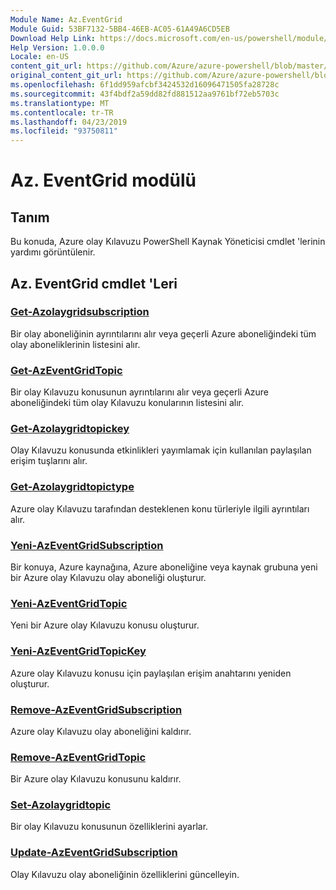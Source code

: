 ```yaml
---
Module Name: Az.EventGrid
Module Guid: 53BF7132-5BB4-46EB-AC05-61A49A6CD5EB
Download Help Link: https://docs.microsoft.com/en-us/powershell/module/az.eventgrid
Help Version: 1.0.0.0
Locale: en-US
content_git_url: https://github.com/Azure/azure-powershell/blob/master/src/EventGrid/EventGrid/help/Az.EventGrid.md
original_content_git_url: https://github.com/Azure/azure-powershell/blob/master/src/EventGrid/EventGrid/help/Az.EventGrid.md
ms.openlocfilehash: 6f1dd959afcbf3424532d16096471505fa28728c
ms.sourcegitcommit: 43f4bdf2a59dd82fd881512aa9761bf72eb5703c
ms.translationtype: MT
ms.contentlocale: tr-TR
ms.lasthandoff: 04/23/2019
ms.locfileid: "93750811"
---
```

# Az. EventGrid modülü
## Tanım
Bu konuda, Azure olay Kılavuzu PowerShell Kaynak Yöneticisi cmdlet 'lerinin yardımı görüntülenir.

## Az. EventGrid cmdlet 'Leri
### [Get-Azolaygridsubscription](Get-AzEventGridSubscription.md)
Bir olay aboneliğinin ayrıntılarını alır veya geçerli Azure aboneliğindeki tüm olay aboneliklerinin listesini alır.

### [Get-AzEventGridTopic](Get-AzEventGridTopic.md)
Bir olay Kılavuzu konusunun ayrıntılarını alır veya geçerli Azure aboneliğindeki tüm olay Kılavuzu konularının listesini alır.

### [Get-Azolaygridtopickey](Get-AzEventGridTopicKey.md)
Olay Kılavuzu konusunda etkinlikleri yayımlamak için kullanılan paylaşılan erişim tuşlarını alır.

### [Get-Azolaygridtopictype](Get-AzEventGridTopicType.md)
Azure olay Kılavuzu tarafından desteklenen konu türleriyle ilgili ayrıntıları alır.

### [Yeni-AzEventGridSubscription](New-AzEventGridSubscription.md)
Bir konuya, Azure kaynağına, Azure aboneliğine veya kaynak grubuna yeni bir Azure olay Kılavuzu olay aboneliği oluşturur.

### [Yeni-AzEventGridTopic](New-AzEventGridTopic.md)
Yeni bir Azure olay Kılavuzu konusu oluşturur.

### [Yeni-AzEventGridTopicKey](New-AzEventGridTopicKey.md)
Azure olay Kılavuzu konusu için paylaşılan erişim anahtarını yeniden oluşturur.

### [Remove-AzEventGridSubscription](Remove-AzEventGridSubscription.md)
Azure olay Kılavuzu olay aboneliğini kaldırır.

### [Remove-AzEventGridTopic](Remove-AzEventGridTopic.md)
Bir Azure olay Kılavuzu konusunu kaldırır.

### [Set-Azolaygridtopic](Set-AzEventGridTopic.md)
Bir olay Kılavuzu konusunun özelliklerini ayarlar.

### [Update-AzEventGridSubscription](Update-AzEventGridSubscription.md)
Olay Kılavuzu olay aboneliğinin özelliklerini güncelleyin.

